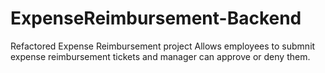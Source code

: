 # ExpenseReimbursement-Backend
Refactored Expense Reimbursement project
Allows employees to submnit expense reimbursement tickets and manager can approve or deny them.
